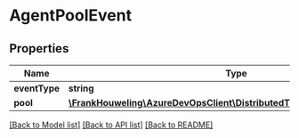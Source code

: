 # AgentPoolEvent

## Properties
Name | Type | Description | Notes
------------ | ------------- | ------------- | -------------
**eventType** | **string** |  | [optional] 
**pool** | [**\FrankHouweling\AzureDevOpsClient\DistributedTask\Model\TaskAgentPool**](TaskAgentPool.md) |  | [optional] 

[[Back to Model list]](../README.md#documentation-for-models) [[Back to API list]](../README.md#documentation-for-api-endpoints) [[Back to README]](../README.md)


